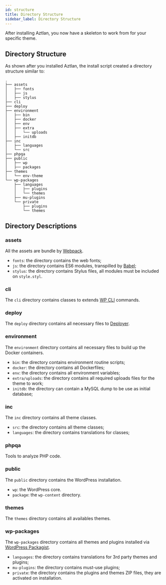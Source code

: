 ```yaml
---
id: structure
title: Directory Structure
sidebar_label: Directory Structure
---
```


After installing Aztlan, you now have a skeleton to work from for your specific theme.

## Directory Structure

As shown after you installed Aztlan, the install script created a directory structure similar to:

```text
.
├── assets
│   ├── fonts
│   ├── js
│   ├── stylus
├── cli
├── deploy
├── environment
│   ├── bin
│   ├── docker
│   ├── env
│   ├── extra
│   │   └── uploads
│   ├── initdb
├── inc
│   ├── languages
│   └── src
├── phpqa
├── public
│   ├── wp
│   ├── packages
├── themes
│   └── env-theme
└── wp-packages
    ├── languages
    │   ├── plugins
    │   └── themes
    ├── mu-plugins
    └── private
        ├── plugins
        └── themes
```

## Directory Descriptions

### assets
All the assets are bundle by [Webpack](https://webpack.js.org/).

 - `fonts`: the directory contains the web fonts;
 - `js`: the directory contains ES6 modules, transpilled by [Babel](https://babeljs.io/);
 - `stylus`: the directory contains Stylus files, all modules must be included on `style.styl`.

### cli
The `cli` directory contains classes to extends [WP CLI](https://wp-cli.org/) commands.

### deploy
The `deploy` directory contains all necessary files to [Deployer](https://deployer.org/).

### environment
The `environment` directory contains all necessary files to build up the Docker containers.

 - `bin`: the directory contains environment routine scripts;
 - `docker`: the directory contains all Dockerfiles;
 - `env`: the directory contains all environment variables;
 - `extra/uploads`: the directory contains all required uploads files for the theme to work;
 - `initdb`: the directory can contain a MySQL dump to be use as initial database;

### inc
The `inc` directory contains all theme classes.

 - `src`: the directory contains all theme classes;
 - `languages`: the directory contains translations for classes;

### phpqa
Tools to analyze PHP code.

### public
The `public` directory contains the WordPress installation.

 - `wp`: the WordPress core.
 - `package`: the `wp-content` directory.

### themes
The `themes` directory contains all availables themes.

### wp-packages
The `wp-packages` directory contains all themes and plugins installed via [WordPress Packagist](https://wpackagist.org/).

 - `languages`: the directory contains translations for 3rd party themes and plugins;
 - `mu-plugins`: the directory contains must-use plugins;
 - `private`: the directory contains the plugins and themes ZIP files, they are activated on installation.
